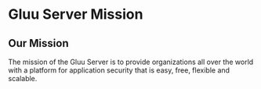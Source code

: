 # Gluu Server Mission 

## Our Mission

The mission of the Gluu Server is to provide organizations all over the world with a platform for 
application security that is easy, free, flexible and scalable. 
 
